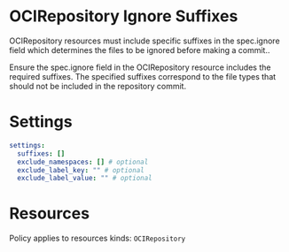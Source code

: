 # OCIRepository Ignore Suffixes

OCIRepository resources must include specific suffixes in the spec.ignore field which determines the files to be ignored before making a commit..

Ensure the spec.ignore field in the OCIRepository resource includes the required suffixes. The specified suffixes correspond to the file types that should not be included in the repository commit.

# Settings

```yaml
settings:
  suffixes: []
  exclude_namespaces: [] # optional
  exclude_label_key: "" # optional
  exclude_label_value: "" # optional
```

# Resources

Policy applies to resources kinds:
`OCIRepository`
